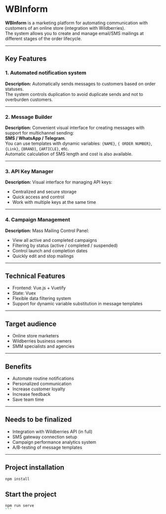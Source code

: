 # WBInform

**WBInform** is a marketing platform for automating communication with customers of an online store (integration with Wildberries).  
The system allows you to create and manage email/SMS mailings at different stages of the order lifecycle.

---

## Key Features

### 1. Automated notification system  
**Description:** Automatically sends messages to customers based on order statuses.  
The system controls duplication to avoid duplicate sends and not to overburden customers.

---

### 2. Message Builder  
**Description:** Convenient visual interface for creating messages with support for multichannel sending:  
**SMS / WhatsApp / Telegram**.  
You can use templates with dynamic variables: `{NAME}`, `{ ORDER NUMBER}`, `{Link}`, `{BRAND}`, `{ARTICLE}`, etc.  
Automatic calculation of SMS length and cost is also available.

---

### 3. API Key Manager  
**Description:** Visual interface for managing API keys:  
- Centralized and secure storage  
- Quick access and control  
- Work with multiple keys at the same time

---

### 4. Campaign Management
**Description:** 
Mass Mailing Control Panel:
- View all active and completed campaigns  
- Filtering by status (active / completed / suspended)  
- Control launch and completion dates  
- Quickly edit and stop mailings

---

## Technical Features

- Frontend: Vue.js + Vuetify  
- State: Vuex
- Flexible data filtering system  
- Support for dynamic variable substitution in message templates

---

## Target audience

- Online store marketers  
- Wildberries business owners  
- SMM specialists and agencies

---

## Benefits

- Automate routine notifications  
- Personalized communication  
- Increase customer loyalty  
- Increase feedback  
- Save team time

---

## Needs to be finalized

- Integration with Wildberries API (in full)  
- SMS gateway connection setup  
- Campaign performance analytics system  
- A/B-testing of message templates

---

## Project installation

````bash
npm install
````

## Start the project
````bash
npm run serve
```
